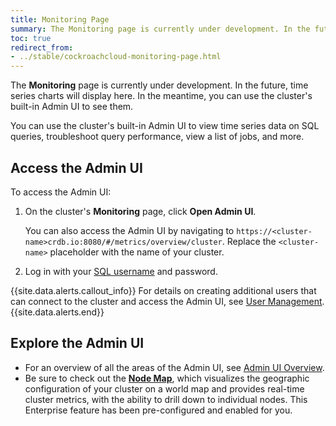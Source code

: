 ```yaml
---
title: Monitoring Page
summary: The Monitoring page is currently under development. In the future, time series charts will display here.
toc: true
redirect_from:
- ../stable/cockroachcloud-monitoring-page.html
---
```


The **Monitoring** page is currently under development. In the future, time series charts will display here. In the meantime, you can use the cluster's built-in Admin UI to see them.

You can use the cluster's built-in Admin UI to view time series data on SQL queries, troubleshoot query performance, view a list of jobs, and more.

## Access the Admin UI

To access the Admin UI:

1. On the cluster's **Monitoring** page, click **Open Admin UI**.

    You can also access the Admin UI by navigating to `https://<cluster-name>crdb.io:8080/#/metrics/overview/cluster`. Replace the `<cluster-name>` placeholder with the name of your cluster.

2. Log in with your [SQL username](authorization.html#use-the-console) and password.

{{site.data.alerts.callout_info}}
For details on creating additional users that can connect to the cluster and access the Admin UI, see [User Management](authorization.html#use-the-console).
{{site.data.alerts.end}}

## Explore the Admin UI

- For an overview of all the areas of the Admin UI, see [Admin UI Overview](../stable/admin-ui-overview.html).
- Be sure to check out the [**Node Map**](../stable/admin-ui-overview.html), which visualizes the geographic configuration of your cluster on a world map and provides real-time cluster metrics, with the ability to drill down to individual nodes. This Enterprise feature has been pre-configured and enabled for you.
